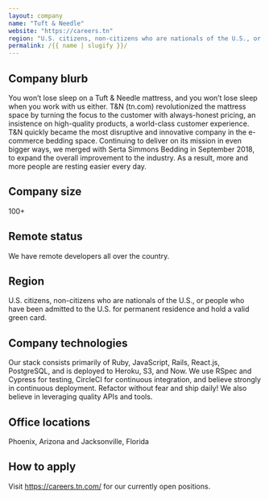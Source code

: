 ```yaml
---
layout: company
name: "Tuft & Needle"
website: "https://careers.tn"
region: "U.S. citizens, non-citizens who are nationals of the U.S., or people who have been admitted to the U.S. for permanent residence and hold a valid green card."
permalink: /{{ name | slugify }}/
---
```


## Company blurb

You won’t lose sleep on a Tuft & Needle mattress, and you won’t lose sleep when you work with us either.
T&N (tn.com) revolutionized the mattress space by turning the focus to the customer with always-honest pricing, an insistence on high-quality products, a world-class customer experience.
T&N quickly became the most disruptive and innovative company in the e-commerce bedding space.
Continuing to deliver on its mission in even bigger ways, we merged with Serta Simmons Bedding in September 2018, to expand the overall improvement to the industry.
As a result, more and more people are resting easier every day.

## Company size

100+

## Remote status

We have remote developers all over the country.

## Region

U.S. citizens, non-citizens who are nationals of the U.S., or people who have been admitted to the U.S. for permanent residence and hold a valid green card.

## Company technologies

Our stack consists primarily of Ruby, JavaScript, Rails, React.js, PostgreSQL, and is deployed to Heroku, S3, and Now.
We use RSpec and Cypress for testing, CircleCI for continuous integration, and believe strongly in continuous deployment.
Refactor without fear and ship daily! We also believe in leveraging quality APIs and tools.

## Office locations

Phoenix, Arizona and Jacksonville, Florida

## How to apply

Visit https://careers.tn.com/ for our currently open positions.
